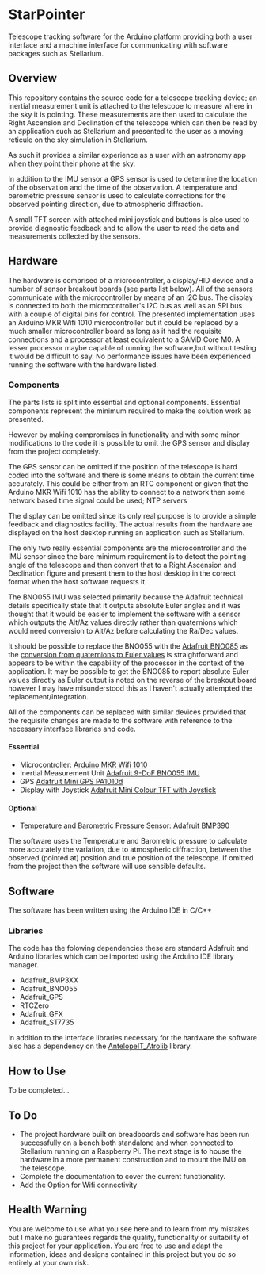 # StarPointer
Telescope tracking software for the Arduino platform providing both a user interface and a machine interface for communicating with software packages such as Stellarium.
## Overview

This repository contains the source code for a telescope tracking device; an inertial measurement unit is attached to the telescope to measure where in the sky it is pointing. These measurements are then used to calculate the Right Ascension and Declination of the telescope which can then be read by an application such as Stellarium and presented to the user as a moving reticule on the sky simulation in Stellarium.

As such it provides a similar experience as a user with an astronomy app when they point their phone at the sky.

In addition to the IMU sensor a GPS sensor is used to determine the location of the observation and the time of the observation. A temperature and barometric pressure sensor is used to calculate corrections for the observed pointing direction, due to atmospheric diffraction.

A small TFT screen with attached mini joystick and buttons is also used to provide diagnostic feedback and to allow the user to read the data and measurements collected by the sensors.

## Hardware
The hardware is comprised of a microcontroller, a display/HID device and a number of sensor breakout boards (see parts list below). All of the sensors communicate with the microcontroller by means of an I2C bus. The display is connected to both the microcontroller's I2C bus as well as an SPI bus with a couple of digital pins for control. The presented implementation uses an Arduino MKR Wifi 1010 microcontroller but it could be replaced by a much smaller microcontroller board as long as it had the requisite connections and a processor at least equivalent to a SAMD Core M0. A lesser processor maybe capable of running the software,but without testing it would be difficult to say. No performance issues have been experienced running the software with the hardware listed.

### Components
The parts lists is split into essential and optional components. Essential components represent the minimum required to make the solution work as presented. 

However by making compromises in functionality and with some minor modifications to the code it is possible to omit the GPS sensor and display from the project completely. 

The GPS sensor can be omitted if the position of the telescope is hard coded into the software and there is some means to obtain the current time accurately. This could be either from an RTC component or given that the Arduino MKR Wifi 1010 has the ability to connect to a network then some network based time signal could be used; NTP servers

The display can be omitted since its only real purpose is to provide a simple feedback and diagnostics facility. The actual results from the hardware are displayed on the host desktop running an application such as Stellarium.

The only two really essential components are the microcontroller and the IMU sensor since the bare minimum requirement is to detect the pointing angle of the telescope and then convert that to a Right Ascension and Declination figure and present them to the host desktop in the correct format when the host software requests it.

The BNO055 IMU was selected primarily because the Adafruit technical details specifically state that it outputs absolute Euler angles and it was thought that it would be easier to implement the software with a sensor which outputs the Alt/Az values directly rather than quaternions which would need conversion to Alt/Az before calculating the Ra/Dec values. 

It should be possible to replace the BNO055 with the [Adafruit BNO085](https://learn.adafruit.com/adafruit-9-dof-orientation-imu-fusion-breakout-bno085/) as the [conversion from quaternions to Euler values](http://www.euclideanspace.com/maths/geometry/rotations/conversions/quaternionToEuler/) is straightforward and appears to be within the capability of the processor in the context of the application. It may be possible to get the BNO085 to report absolute Euler values directly as Euler output is noted on the reverse of the breakout board however I may have misunderstood this as I haven't actually attempted the replacement/integration. 

All of the components can be replaced with similar devices provided that the requisite changes are made to the software with reference to the necessary interface libraries and code. 

#### Essential
* Microcontroller: [Arduino MKR Wifi 1010](https://docs.arduino.cc/hardware/mkr-wifi-1010)
* Inertial Measurement Unit [Adafruit 9-DoF BNO055 IMU](https://learn.adafruit.com/adafruit-bno055-absolute-orientation-sensor/overview)
* GPS [Adafruit Mini GPS PA1010d](https://learn.adafruit.com/adafruit-mini-gps-pa1010d-module)
* Display with Joystick [Adafruit Mini Colour TFT with Joystick](https://learn.adafruit.com/using-circuitpython-displayio-with-a-tft-featherwing/mini-color-tft-with-joystick-featherwing)

#### Optional
* Temperature and Barometric Pressure Sensor: [Adafruit BMP390](https://learn.adafruit.com/adafruit-bmp388-bmp390-bmp3xx)  

The software uses the Temperature and Barometric pressure to calculate more accurately the variation, due to atmospheric diffraction, between the observed (pointed at) position and true position of the telescope. If omitted from the project then the software will use sensible defaults.

## Software
The software has been written using the Arduino IDE in C/C++

### Libraries
The code has the folowing dependencies these are standard Adafruit and Arduino libraries which can be imported using the Arduino IDE library manager.

* Adafruit_BMP3XX
* Adafruit_BNO055
* Adafruit_GPS
* RTCZero
* Adafruit_GFX
* Adafruit_ST7735

In addition to the interface libraries necessary for the hardware the software also has a dependency on the [AntelopeIT_Atrolib](https://github.com/Antelope-IT/AntelopeIT_Astrolib) library.
## How to Use

To be completed...

## To Do
* The project hardware built on breadboards and software has been run successfully on a bench both standalone and when connected to Stellarium running on a Raspberry Pi. The next stage is to house the hardware in a more permanent construction and to mount the IMU on the telescope.
* Complete the documentation to cover the current functionality.
* Add the Option for Wifi connectivity

## Health Warning
You are welcome to use what you see here and to learn from my mistakes but I make no guarantees regards the quality, functionality or suitability of this project for your application. You are free to use and adapt the information, ideas and designs contained in this project but you do so entirely at your own risk.
